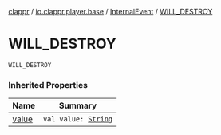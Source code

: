 [clappr](../../index.md) / [io.clappr.player.base](../index.md) / [InternalEvent](index.md) / [WILL_DESTROY](.)

# WILL_DESTROY

`WILL_DESTROY`

### Inherited Properties

| Name | Summary |
|---|---|
| [value](value.md) | `val value: `[`String`](https://kotlinlang.org/api/latest/jvm/stdlib/kotlin/-string/index.html) |
